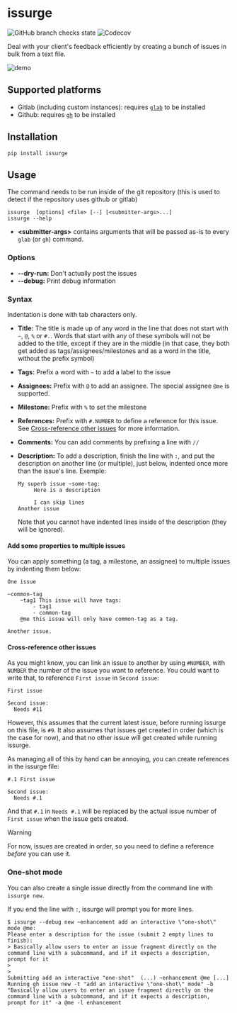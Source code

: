 # issurge

![GitHub branch checks state](https://img.shields.io/github/checks-status/ewen-lbh/issurge/main) ![Codecov](https://img.shields.io/codecov/c/github/ewen-lbh/issurge)

Deal with your client's feedback efficiently by creating a bunch of issues in bulk from a text file.

![demo](./demo.gif)

## Supported platforms

- Gitlab (including custom instances): requires [`glab`](https://gitlab.com/gitlab-org/cli#installation) to be installed
- Github: requires [`gh`](https://github.com/cli/cli#installation) to be installed

## Installation

```
pip install issurge
```

## Usage

The command needs to be run inside of the git repository (this is used to detect if the repository uses github or gitlab)

```
issurge  [options] <file> [--] [<submitter-args>...]
issurge --help
```

- **&lt;submitter-args&gt;** contains arguments that will be passed as-is to every `glab` (or `gh`) command.

### Options

- **--dry-run:** Don't actually post the issues
- **--debug:** Print debug information

### Syntax

Indentation is done with tab characters only.

- **Title:** The title is made up of any word in the line that does not start with `~`, `@`, `%` or `#.`. Words that start with any of these symbols will not be added to the title, except if they are in the middle (in that case, they both get added as tags/assignees/milestones and as a word in the title, without the prefix symbol)
- **Tags:** Prefix a word with `~` to add a label to the issue
- **Assignees:** Prefix with `@` to add an assignee. The special assignee `@me` is supported.
- **Milestone:** Prefix with `%` to set the milestone
- **References:** Prefix with `#.NUMBER` to define a reference for this issue. See [Cross-reference other issues](#cross-reference-other-issues) for more information.
- **Comments:** You can add comments by prefixing a line with `//`
- **Description:** To add a description, finish the line with `:`, and put the description on another line (or multiple), just below, indented once more than the issue's line. Exemple:

  ```
  My superb issue ~some-tag:
       Here is a description

       I can skip lines
  Another issue
  ```

  Note that you cannot have indented lines inside of the description (they will be ignored).

#### Add some properties to multiple issues

You can apply something (a tag, a milestone, an assignee) to multiple issues by indenting them below:

```
One issue

~common-tag
    ~tag1 This issue will have tags:
        - tag1
        - common-tag
    @me this issue will only have common-tag as a tag.

Another issue.
```

#### Cross-reference other issues

As you might know, you can link an issue to another by using `#NUMBER`, with `NUMBER` the number of the issue you want to reference. You could want to write that, to reference `First issue` in `Second issue`:

```
First issue

Second issue:
  Needs #11  
```

However, this assumes that the current latest issue, before running issurge on this file, is `#9`. It also assumes that issues get created in order (which is the case for now), and that no other issue will get created while running issurge.

As managing all of this by hand can be annoying, you can create references in the issurge file:

```
#.1 First issue

Second issue:
  Needs #.1
```

And that `#.1` in `Needs #.1` will be replaced by the actual issue number of `First issue` when the issue gets created.

> [!WARNING]
> For now, issues are created in order, so you need to define a reference _before_ you can use it.

### One-shot mode

You can also create a single issue directly from the command line with `issurge new`.

If you end the line with `:`, issurge will prompt you for more lines.

```sh-session
$ issurge --debug new ~enhancement add an interactive \"one-shot\" mode @me:
Please enter a description for the issue (submit 2 empty lines to finish):
> Basically allow users to enter an issue fragment directly on the command line with a subcommand, and if it expects a description, prompt for it
> 
> 
Submitting add an interactive "one-shot"  (...) ~enhancement @me [...]
Running gh issue new -t "add an interactive \"one-shot\" mode" -b "Basically allow users to enter an issue fragment directly on the command line with a subcommand, and if it expects a description, prompt for it" -a @me -l enhancement
```
